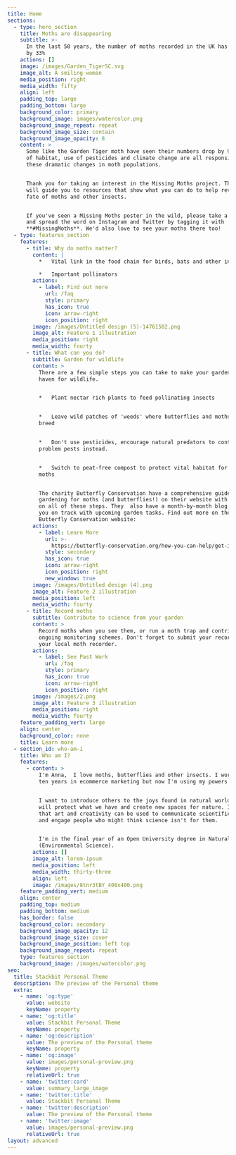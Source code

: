 ```yaml
---
title: Home
sections:
  - type: hero_section
    title: Moths are disappearing
    subtitle: >-
      In the last 50 years, the number of moths recorded in the UK has declined
      by 33%
    actions: []
    image: /images/Garden_TigerSC.svg
    image_alt: A smiling woman
    media_position: right
    media_width: fifty
    align: left
    padding_top: large
    padding_bottom: large
    background_color: primary
    background_image: images/watercolor.png
    background_image_repeat: repeat
    background_image_size: contain
    background_image_opacity: 8
    content: >
      Some like the Garden Tiger moth have seen their numbers drop by 90%. Loss
      of habitat, use of pesticides and climate change are all responsible for
      these dramatic changes in moth populations.


      Thank you for taking an interest in the Missing Moths project. This site
      will guide you to resources that show what you can do to help reverse the
      fate of moths and other insects.


      If you've seen a Missing Moths poster in the wild, please take a picture
      and spread the word on Instagram and Twitter by tagging it with
      **#MissingMoths**. We'd also love to see your moths there too!
  - type: features_section
    features:
      - title: Why do moths matter?
        content: |
          *   Vital link in the food chain for birds, bats and other insects

          *   Important pollinators
        actions:
          - label: Find out more
            url: /faq
            style: primary
            has_icon: true
            icon: arrow-right
            icon_position: right
        image: /images/Untitled design (5)-14761502.png
        image_alt: Feature 1 illustration
        media_position: right
        media_width: fourty
      - title: What can you do?
        subtitle: Garden for wildlife
        content: >
          There are a few simple steps you can take to make your garden into a
          haven for wildlife.


          *   Plant nectar rich plants to feed pollinating insects 


          *   Leave wild patches of 'weeds' where butterflies and moths can
          breed


          *   Don't use pesticides, encourage natural predators to control
          problem pests instead.


          *   Switch to peat-free compost to protect vital habitat for rare
          moths


          The charity Butterfly Conservation have a comprehensive guide to
          gardening for moths (and butterflies!) on their website with details
          on all of these steps. They  also have a month-by-month blog to keep
          you on track with upcoming garden tasks. Find out more on the
          Butterfly Conservation website:
        actions:
          - label: Learn More
            url: >-
              https://butterfly-conservation.org/how-you-can-help/get-involved/gardening
            style: secondary
            has_icon: true
            icon: arrow-right
            icon_position: right
            new_window: true
        image: /images/Untitled design (4).png
        image_alt: Feature 2 illustration
        media_position: left
        media_width: fourty
      - title: Record moths
        subtitle: Contribute to science from your garden
        content: >
          Record moths when you see them, or run a moth trap and contribute to
          ongoing monitoring schemes. Don't forget to submit your records to
          your local moth recorder.
        actions:
          - label: See Past Work
            url: /faq
            style: primary
            has_icon: true
            icon: arrow-right
            icon_position: right
        image: /images/2.png
        image_alt: Feature 3 illustration
        media_position: right
        media_width: fourty
    feature_padding_vert: large
    align: center
    background_color: none
    title: Learn more
  - section_id: who-am-i
    title: Who am I?
    features:
      - content: >
          I'm Anna,  I love moths, butterflies and other insects. I worked for
          ten years in ecommerce marketing but now I'm using my powers for good.


          I want to introduce others to the joys found in natural world so they
          will protect what we have and create new spaces for nature. I believe
          that art and creativity can be used to communicate scientific ideas
          and engage people who might think science isn't for them.


          I'm in the final year of an Open University degree in Natural Sciences
          (Environmental Science).
        actions: []
        image_alt: lorem-ipsum
        media_position: left
        media_width: thirty-three
        align: left
        image: /images/8tnr3tBY_400x400.png
    feature_padding_vert: medium
    align: center
    padding_top: medium
    padding_bottom: medium
    has_border: false
    background_color: secondary
    background_image_opacity: 12
    background_image_size: cover
    background_image_position: left top
    background_image_repeat: repeat
    type: features_section
    background_image: /images/watercolor.png
seo:
  title: Stackbit Personal Theme
  description: The preview of the Personal theme
  extra:
    - name: 'og:type'
      value: website
      keyName: property
    - name: 'og:title'
      value: Stackbit Personal Theme
      keyName: property
    - name: 'og:description'
      value: The preview of the Personal theme
      keyName: property
    - name: 'og:image'
      value: images/personal-preview.png
      keyName: property
      relativeUrl: true
    - name: 'twitter:card'
      value: summary_large_image
    - name: 'twitter:title'
      value: Stackbit Personal Theme
    - name: 'twitter:description'
      value: The preview of the Personal theme
    - name: 'twitter:image'
      value: images/personal-preview.png
      relativeUrl: true
layout: advanced
---
```

